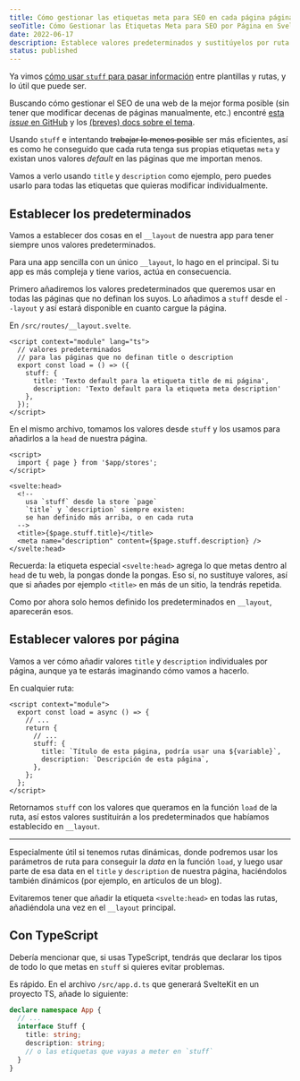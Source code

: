 ```yaml
---
title: Cómo gestionar las etiquetas meta para SEO en cada página página en SvelteKit
seoTitle: Cómo Gestionar las Etiquetas Meta para SEO por Página en SvelteKit
date: 2022-06-17
description: Establece valores predeterminados y sustitúyelos por ruta para tener etiquetas meta (title, description) individuales en cada página, sin errores
status: published
---
```

<script>
  import Box from '$lib/components/Box.svelte';
</script>

Ya vimos [cómo usar `stuff` para pasar información](/sveltekit/como-pasar-props-__layout-pagina-usando-stuff-sveltekit/) entre plantillas y rutas, y lo útil que puede ser.

Buscando cómo gestionar el SEO de una web de la mejor forma posible (sin tener que modificar decenas de páginas manualmente, etc.) encontré [esta *issue* en GitHub](https://github.com/sveltejs/kit/issues/1540#issuecomment-1045206613) y los [(breves) docs sobre el tema](https://kit.svelte.dev/docs/seo#manual-setup-title-and-meta).

Usando `stuff` e intentando ~~trabajar lo menos posible~~ ser más eficientes, así es como he conseguido que cada ruta tenga sus propias etiquetas `meta` y existan unos valores *default* en las páginas que me importan menos.

Vamos a verlo usando `title` y `description` como ejemplo, pero puedes usarlo para todas las etiquetas que quieras modificar individualmente.

## Establecer los predeterminados

Vamos a establecer dos cosas en el `__layout` de nuestra app para tener siempre unos valores predeterminados.

Para una app sencilla con un único `__layout`, lo hago en el principal. Si tu app es más compleja y tiene varios, actúa en consecuencia.

Primero añadiremos los valores predeterminados que queremos usar en todas las páginas que no definan los suyos. Lo añadimos a `stuff` desde el `--layout` y así estará disponible en cuanto cargue la página.

En `/src/routes/__layout.svelte`.

```svelte
<script context="module" lang="ts">
  // valores predeterminados 
  // para las páginas que no definan title o description
  export const load = () => ({
    stuff: {
      title: 'Texto default para la etiqueta title de mi página',
      description: 'Texto default para la etiqueta meta description'
    },
  });
</script>
```

En el mismo archivo, tomamos los valores desde `stuff` y los usamos para añadirlos a la `head` de nuestra página.

```svelte
<script>
  import { page } from '$app/stores';
</script>

<svelte:head>
  <!--
    usa `stuff` desde la store `page`
    `title` y `description` siempre existen:
    se han definido más arriba, o en cada ruta
  -->
  <title>{$page.stuff.title}</title>
  <meta name="description" content={$page.stuff.description} />
</svelte:head>
```

<Box type="recuerda">

Recuerda: la etiqueta especial `<svelte:head>` agrega lo que metas dentro al `head` de tu web, la pongas donde la pongas. Eso sí, no sustituye valores, así que si añades por ejemplo `<title>` en más de un sitio, la tendrás repetida.

</Box>

Como por ahora solo hemos definido los predeterminados en `__layout`, aparecerán esos.

## Establecer valores por página

Vamos a ver cómo añadir valores `title` y `description` individuales por página, aunque ya te estarás imaginando cómo vamos a hacerlo.

En cualquier ruta:

```svelte
<script context="module">
  export const load = async () => {
    // ...
    return {
      // ...
      stuff: {
        title: `Título de esta página, podría usar una ${variable}`,
        description: `Descripción de esta página`,
      },
    };
  };
</script>
```

Retornamos `stuff` con los valores que queramos en la función `load` de la ruta, así estos valores sustituirán a los predeterminados que habíamos establecido en `__layout`.

---

Especialmente útil si tenemos rutas dinámicas, donde podremos usar los parámetros de ruta para conseguir la *data* en la función `load`, y luego usar parte de esa data en el `title` y `description` de nuestra página, haciéndolos también dinámicos (por ejemplo, en artículos de un blog).

Evitaremos tener que añadir la etiqueta `<svelte:head>` en todas las rutas, añadiéndola una vez en el `__layout` principal.

## Con TypeScript

Debería mencionar que, si usas TypeScript, tendrás que declarar los tipos de todo lo que metas en `stuff` si quieres evitar problemas.

Es rápido. En el archivo `/src/app.d.ts` que generará SvelteKit en un proyecto TS, añade lo siguiente:

```ts
declare namespace App {
  // ...
  interface Stuff {
    title: string;
    description: string;
    // o las etiquetas que vayas a meter en `stuff`
  }
}
```
